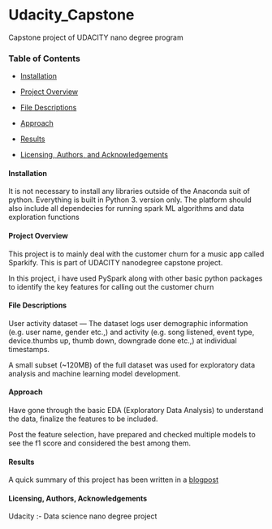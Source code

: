 # Udacity_Capstone
Capstone project of UDACITY nano degree program

### Table of Contents

 * [Installation](#Installation)

 * [Project Overview](#Project_Motivation)

 * [File Descriptions](#File_Descriptions)
 
 * [Approach](#Approach)

 * [Results](#Results)

 * [Licensing, Authors, and Acknowledgements](#Licensing)
<a name="Installation"></a>
#### Installation 

It is not necessary to install any libraries outside of the Anaconda suit of python. Everything is built in Python 3. version only.
The platform should also include all dependecies for running spark ML algorithms and data exploration functions
<a name="Project_Motivation"></a>
#### Project Overview 

This project is to mainly deal with the customer churn for a music app called Sparkify. This is part of UDACITY nanodegree capstone project.

In this project, i have used PySpark along with other basic python packages to identify the key features for calling out the customer churn

#### File Descriptions 

User activity dataset — The dataset logs user demographic information (e.g. user name, gender etc.,) and activity (e.g. song listened, event type, device.thumbs up, thumb down, downgrade done etc.,) at individual timestamps.

A small subset (~120MB) of the full dataset was used for exploratory data analysis and machine learning model development.

#### Approach

Have gone through the basic EDA (Exploratory Data Analysis) to understand the data, finalize the features to be included.

Post the feature selection, have prepared and checked multiple models to see the f1 score and considered the best among them.

#### Results 

A quick summary of this project has been written in a [blogpost](https://medium.com/@devanand.mukka/sparkify-predict-customer-churn-for-a-music-app-322560fcfa24)

#### Licensing, Authors, Acknowledgements 

Udacity :- Data science nano degree project 
